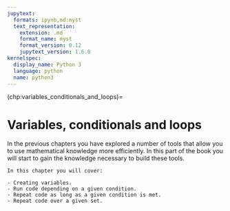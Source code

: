 ```yaml
---
jupytext:
  formats: ipynb,md:myst
  text_representation:
    extension: .md
    format_name: myst
    format_version: 0.12
    jupytext_version: 1.6.0
kernelspec:
  display_name: Python 3
  language: python
  name: python3
---
```


(chp:variables_conditionals_and_loops)=

# Variables, conditionals and loops

In the previous chapters you have explored a number of tools that allow you to use
mathematical knowledge more efficiently. In this part of the book you will
start to gain the knowledge necessary to build these tools.

```{important}
In this chapter you will cover:

- Creating variables.
- Run code depending on a given condition.
- Repeat code as long as a given condition is met.
- Repeat code over a given set.
```
